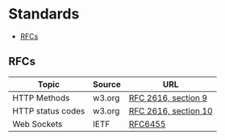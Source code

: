 # Standards

* [RFCs](#rfcs)

## RFCs

| Topic | Source | URL |
| --- | --- | --- |
| HTTP Methods | w3.org | [RFC 2616, section 9](https://www.w3.org/Protocols/rfc2616/rfc2616-sec9.html) |
| HTTP status codes | w3.org | [RFC 2616, section 10](https://www.w3.org/Protocols/rfc2616/rfc2616-sec10.html#sec10.4.11) |
| Web Sockets | IETF | [RFC6455](https://tools.ietf.org/html/rfc6455) |
